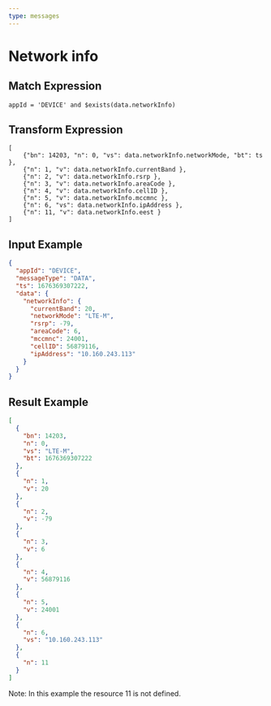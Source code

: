 ```yaml
---
type: messages
---
```


# Network info

## Match Expression

```jsonata
appId = 'DEVICE' and $exists(data.networkInfo)
```

## Transform Expression

```jsonata
[
    {"bn": 14203, "n": 0, "vs": data.networkInfo.networkMode, "bt": ts },
    {"n": 1, "v": data.networkInfo.currentBand },
    {"n": 2, "v": data.networkInfo.rsrp },
    {"n": 3, "v": data.networkInfo.areaCode },
    {"n": 4, "v": data.networkInfo.cellID },
    {"n": 5, "v": data.networkInfo.mccmnc },
    {"n": 6, "vs": data.networkInfo.ipAddress },
    {"n": 11, "v": data.networkInfo.eest }
]
```

## Input Example

```json
{
  "appId": "DEVICE",
  "messageType": "DATA",
  "ts": 1676369307222,
  "data": {
    "networkInfo": {
      "currentBand": 20,
      "networkMode": "LTE-M",
      "rsrp": -79,
      "areaCode": 6,
      "mccmnc": 24001,
      "cellID": 56879116,
      "ipAddress": "10.160.243.113"
    }
  }
}
```

## Result Example

```json
[
  {
    "bn": 14203,
    "n": 0,
    "vs": "LTE-M",
    "bt": 1676369307222
  },
  {
    "n": 1,
    "v": 20
  },
  {
    "n": 2,
    "v": -79
  },
  {
    "n": 3,
    "v": 6
  },
  {
    "n": 4,
    "v": 56879116
  },
  {
    "n": 5,
    "v": 24001
  },
  {
    "n": 6,
    "vs": "10.160.243.113"
  },
  {
    "n": 11
  }
]
```

Note: In this example the resource 11 is not defined.
